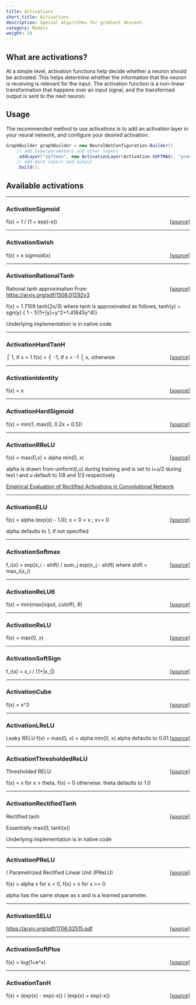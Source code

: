 ```yaml
---
title: Activations
short_title: Activations
description: Special algorithms for gradient descent.
category: Models
weight: 10
---
```


## What are activations?

At a simple level, activation functions help decide whether a neuron should be activated. This helps determine whether the information that the neuron is receiving is relevant for the input. The activation function is a non-linear transformation that happens over an input signal, and the transformed output is sent to the next neuron.

## Usage

The recommended method to use activations is to add an activation layer in your neural network, and configure your desired activation:

```java
GraphBuilder graphBuilder = new NeuralNetConfiguration.Builder()
	// add hyperparameters and other layers
	.addLayer("softmax", new ActivationLayer(Activation.SOFTMAX), "previous_input")
	// add more layers and output
	.build();
```

## Available activations


---

### ActivationSigmoid
<span style="float:right;"> [[source]](https://github.com/eclipse/deeplearning4j/tree/master/nd4j/nd4j-backends/nd4j-api-parent/nd4j-api/src/main/java/org/nd4j/linalg/activations/impl//ActivationSigmoid.java) </span>

f(x) = 1 / (1 + exp(-x))




---

### ActivationSwish
<span style="float:right;"> [[source]](https://github.com/eclipse/deeplearning4j/tree/master/nd4j/nd4j-backends/nd4j-api-parent/nd4j-api/src/main/java/org/nd4j/linalg/activations/impl//ActivationSwish.java) </span>

f(x) = x  sigmoid(x)




---

### ActivationRationalTanh
<span style="float:right;"> [[source]](https://github.com/eclipse/deeplearning4j/tree/master/nd4j/nd4j-backends/nd4j-api-parent/nd4j-api/src/main/java/org/nd4j/linalg/activations/impl//ActivationRationalTanh.java) </span>

Rational tanh approximation
From https://arxiv.org/pdf/1508.01292v3

f(x) = 1.7159  tanh(2x/3)
where tanh is approximated as follows,
tanh(y) ~ sgn(y)  { 1 - 1/(1+|y|+y^2+1.41645y^4)}

Underlying implementation is in native code




---

### ActivationHardTanH
<span style="float:right;"> [[source]](https://github.com/eclipse/deeplearning4j/tree/master/nd4j/nd4j-backends/nd4j-api-parent/nd4j-api/src/main/java/org/nd4j/linalg/activations/impl//ActivationHardTanH.java) </span>

⎧  1, if x >  1
f(x) =   ⎨ -1, if x < -1
⎩  x, otherwise




---

### ActivationIdentity
<span style="float:right;"> [[source]](https://github.com/eclipse/deeplearning4j/tree/master/nd4j/nd4j-backends/nd4j-api-parent/nd4j-api/src/main/java/org/nd4j/linalg/activations/impl//ActivationIdentity.java) </span>

f(x) = x




---

### ActivationHardSigmoid
<span style="float:right;"> [[source]](https://github.com/eclipse/deeplearning4j/tree/master/nd4j/nd4j-backends/nd4j-api-parent/nd4j-api/src/main/java/org/nd4j/linalg/activations/impl//ActivationHardSigmoid.java) </span>

f(x) = min(1, max(0, 0.2x + 0.5))




---

### ActivationRReLU
<span style="float:right;"> [[source]](https://github.com/eclipse/deeplearning4j/tree/master/nd4j/nd4j-backends/nd4j-api-parent/nd4j-api/src/main/java/org/nd4j/linalg/activations/impl//ActivationRReLU.java) </span>

f(x) = max(0,x) + alpha  min(0, x)

alpha is drawn from uniform(l,u) during training and is set to l+u/2 during test
l and u default to 1/8 and 1/3 respectively

<a href="http://arxiv.org/abs/1505.00853">
Empirical Evaluation of Rectified Activations in Convolutional Network</a>




---

### ActivationELU
<span style="float:right;"> [[source]](https://github.com/eclipse/deeplearning4j/tree/master/nd4j/nd4j-backends/nd4j-api-parent/nd4j-api/src/main/java/org/nd4j/linalg/activations/impl//ActivationELU.java) </span>

f(x) = alpha  (exp(x) - 1.0); x < 0
= x ; x>= 0

alpha defaults to 1, if not specified




---

### ActivationSoftmax
<span style="float:right;"> [[source]](https://github.com/eclipse/deeplearning4j/tree/master/nd4j/nd4j-backends/nd4j-api-parent/nd4j-api/src/main/java/org/nd4j/linalg/activations/impl//ActivationSoftmax.java) </span>

f_i(x) = exp(x_i - shift) / sum_j exp(x_j - shift)
where shift = max_i(x_i)




---

### ActivationReLU6
<span style="float:right;"> [[source]](https://github.com/eclipse/deeplearning4j/tree/master/nd4j/nd4j-backends/nd4j-api-parent/nd4j-api/src/main/java/org/nd4j/linalg/activations/impl//ActivationReLU6.java) </span>

f(x) = min(max(input, cutoff), 6)




---

### ActivationReLU
<span style="float:right;"> [[source]](https://github.com/eclipse/deeplearning4j/tree/master/nd4j/nd4j-backends/nd4j-api-parent/nd4j-api/src/main/java/org/nd4j/linalg/activations/impl//ActivationReLU.java) </span>

f(x) = max(0, x)




---

### ActivationSoftSign
<span style="float:right;"> [[source]](https://github.com/eclipse/deeplearning4j/tree/master/nd4j/nd4j-backends/nd4j-api-parent/nd4j-api/src/main/java/org/nd4j/linalg/activations/impl//ActivationSoftSign.java) </span>

f_i(x) = x_i / (1+|x_i|)




---

### ActivationCube
<span style="float:right;"> [[source]](https://github.com/eclipse/deeplearning4j/tree/master/nd4j/nd4j-backends/nd4j-api-parent/nd4j-api/src/main/java/org/nd4j/linalg/activations/impl//ActivationCube.java) </span>

f(x) = x^3




---

### ActivationLReLU
<span style="float:right;"> [[source]](https://github.com/eclipse/deeplearning4j/tree/master/nd4j/nd4j-backends/nd4j-api-parent/nd4j-api/src/main/java/org/nd4j/linalg/activations/impl//ActivationLReLU.java) </span>

Leaky RELU
f(x) = max(0, x) + alpha  min(0, x)
alpha defaults to 0.01




---

### ActivationThresholdedReLU
<span style="float:right;"> [[source]](https://github.com/eclipse/deeplearning4j/tree/master/nd4j/nd4j-backends/nd4j-api-parent/nd4j-api/src/main/java/org/nd4j/linalg/activations/impl//ActivationThresholdedReLU.java) </span>

Thresholded RELU

f(x) = x for x > theta, f(x) = 0 otherwise. theta defaults to 1.0





---

### ActivationRectifiedTanh
<span style="float:right;"> [[source]](https://github.com/eclipse/deeplearning4j/tree/master/nd4j/nd4j-backends/nd4j-api-parent/nd4j-api/src/main/java/org/nd4j/linalg/activations/impl//ActivationRectifiedTanh.java) </span>

Rectified tanh

Essentially max(0, tanh(x))

Underlying implementation is in native code




---

### ActivationPReLU
<span style="float:right;"> [[source]](https://github.com/eclipse/deeplearning4j/tree/master/nd4j/nd4j-backends/nd4j-api-parent/nd4j-api/src/main/java/org/nd4j/linalg/activations/impl//ActivationPReLU.java) </span>

/ Parametrized Rectified Linear Unit (PReLU)

f(x) = alpha  x for x < 0, f(x) = x for x >= 0

alpha has the same shape as x and is a learned parameter.





---

### ActivationSELU
<span style="float:right;"> [[source]](https://github.com/eclipse/deeplearning4j/tree/master/nd4j/nd4j-backends/nd4j-api-parent/nd4j-api/src/main/java/org/nd4j/linalg/activations/impl//ActivationSELU.java) </span>

https://arxiv.org/pdf/1706.02515.pdf




---

### ActivationSoftPlus
<span style="float:right;"> [[source]](https://github.com/eclipse/deeplearning4j/tree/master/nd4j/nd4j-backends/nd4j-api-parent/nd4j-api/src/main/java/org/nd4j/linalg/activations/impl//ActivationSoftPlus.java) </span>

f(x) = log(1+e^x)




---

### ActivationTanH
<span style="float:right;"> [[source]](https://github.com/eclipse/deeplearning4j/tree/master/nd4j/nd4j-backends/nd4j-api-parent/nd4j-api/src/main/java/org/nd4j/linalg/activations/impl//ActivationTanH.java) </span>

f(x) = (exp(x) - exp(-x)) / (exp(x) + exp(-x))
